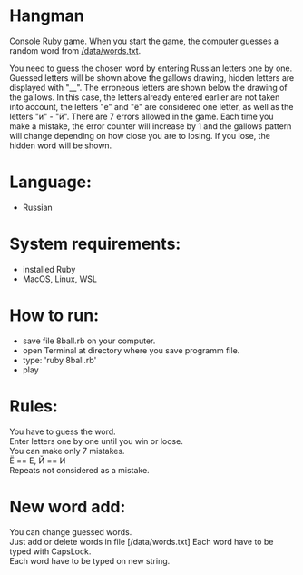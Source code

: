 # Hangman   
Console Ruby game. When you start the game, the computer guesses a random word from [/data/words.txt](https://github.com/Kucherjashka/hangman/commit/3f020f2bc890b379ee763ec02314881fc7aa1af9).

You need to guess the chosen word by entering Russian letters one by one. Guessed letters will be shown above the gallows drawing, hidden letters are displayed with "__". The erroneous letters are shown below the drawing of the gallows. In this case, the letters already entered earlier are not taken into account, the letters "e" and "ё" are considered one letter, as well as the letters "и" - "й". There are 7 errors allowed in the game. Each time you make a mistake, the error counter will increase by 1 and the gallows pattern will change depending on how close you are to losing. If you lose, the hidden word will be shown.


# Language:
- Russian


# System requirements:
- installed Ruby
- MacOS, Linux, WSL


# How to run:
- save file 8ball.rb on your computer.
- open Terminal at directory where you save programm file.
- type: 'ruby 8ball.rb'
- play


# Rules:  
You have to guess the word.   
Enter letters one by one until you win or loose.   
You can make only 7 mistakes.  
Ё == Е, Й == И  
Repeats not considered as a mistake.  


# New word add:  
You can change guessed words.   
Just add or delete words in file [/data/words.txt]
Each word have to be typed with CapsLock.  
Each word have to be typed on new string.  
